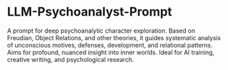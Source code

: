 # LLM-Psychoanalyst-Prompt
A prompt for deep psychoanalytic character exploration. Based on Freudian, Object Relations, and other theories, it guides systematic analysis of unconscious motives, defenses, development, and relational patterns. Aims for profound, nuanced insight into inner worlds. Ideal for AI training, creative writing, and psychological research.
